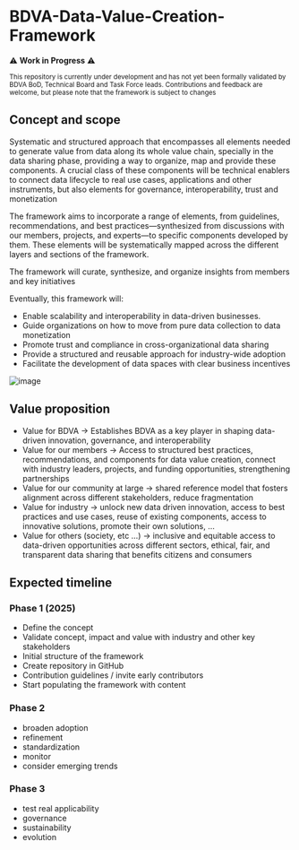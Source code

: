 # BDVA-Data-Value-Creation-Framework

⚠️ **Work in Progress** ⚠️  

<small> This repository is currently under development and has not yet been formally validated by BDVA BoD, Technical Board and Task Force leads. Contributions and feedback are welcome, but please note that the framework is subject to changes </small>

## Concept and scope
Systematic and structured approach that encompasses all elements needed to generate value from data along its whole value chain, specially in the data sharing phase, providing a way to organize, map and provide these components. A crucial class of these components will be technical enablers to connect data lifecycle to real use cases, applications and other instruments, but also elements for governance, interoperability, trust and monetization

The framework aims to incorporate a range of elements, from guidelines, recommendations, and best practices—synthesized from discussions with our members, projects, and experts—to specific components developed by them. These elements will be systematically mapped across the different layers and sections of the framework.

The framework will curate, synthesize, and organize insights from members and key initiatives

Eventually, this framework will: 
-	Enable scalability and interoperability in data-driven businesses.
-	Guide organizations on how to move from pure data collection to data monetization
-	Promote trust and compliance in cross-organizational data sharing
-	Provide a structured and reusable approach for industry-wide adoption
-	Facilitate the development of data spaces with clear business incentives

![image](https://github.com/user-attachments/assets/3d26d121-19b8-492c-88ad-76cdd6055266)

## Value proposition
- Value for BDVA -> Establishes BDVA as a key player in shaping data-driven innovation, governance, and interoperability
- Value for our members -> Access to structured best practices, recommendations, and components for data value creation, connect with industry leaders, projects, and funding opportunities, strengthening partnerships
- Value for our community at large -> shared reference model that fosters alignment across different stakeholders, reduce fragmentation 
- Value for industry -> unlock new data driven innovation, access to best practices and use cases, reuse of existing components, access to innovative solutions, promote their own solutions, …
- Value for others (society, etc …) -> inclusive and equitable access to data-driven opportunities across different sectors, ethical, fair, and transparent data sharing that benefits citizens and consumers

## Expected timeline
### Phase 1 (2025)
- Define the concept 
- Validate concept, impact and value with industry and other key stakeholders 
- Initial structure of the framework 
- Create repository in GitHub
- Contribution guidelines / invite early contributors 
- Start populating the framework with content

### Phase 2
- broaden adoption
- refinement
- standardization
- monitor
- consider emerging trends

### Phase 3
- test real applicability
- governance
- sustainability
- evolution





